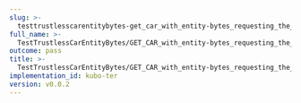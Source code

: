 ```yaml
---
slug: >-
  testtrustlesscarentitybytes-get_car_with_entity-bytes_requesting_the_first_byte_of_a_file_(accept_header)-header_content-disposition
full_name: >-
  TestTrustlessCarEntityBytes/GET_CAR_with_entity-bytes_requesting_the_first_byte_of_a_file_(Accept_Header)/Header_Content-Disposition
outcome: pass
title: >-
  TestTrustlessCarEntityBytes/GET_CAR_with_entity-bytes_requesting_the_first_byte_of_a_file_(Accept_Header)/Header_Content-Disposition
implementation_id: kubo-ter
version: v0.0.2
---
```


